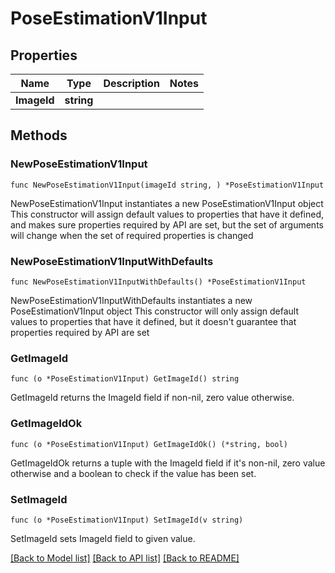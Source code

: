 # PoseEstimationV1Input

## Properties

Name | Type | Description | Notes
------------ | ------------- | ------------- | -------------
**ImageId** | **string** |  | 

## Methods

### NewPoseEstimationV1Input

`func NewPoseEstimationV1Input(imageId string, ) *PoseEstimationV1Input`

NewPoseEstimationV1Input instantiates a new PoseEstimationV1Input object
This constructor will assign default values to properties that have it defined,
and makes sure properties required by API are set, but the set of arguments
will change when the set of required properties is changed

### NewPoseEstimationV1InputWithDefaults

`func NewPoseEstimationV1InputWithDefaults() *PoseEstimationV1Input`

NewPoseEstimationV1InputWithDefaults instantiates a new PoseEstimationV1Input object
This constructor will only assign default values to properties that have it defined,
but it doesn't guarantee that properties required by API are set

### GetImageId

`func (o *PoseEstimationV1Input) GetImageId() string`

GetImageId returns the ImageId field if non-nil, zero value otherwise.

### GetImageIdOk

`func (o *PoseEstimationV1Input) GetImageIdOk() (*string, bool)`

GetImageIdOk returns a tuple with the ImageId field if it's non-nil, zero value otherwise
and a boolean to check if the value has been set.

### SetImageId

`func (o *PoseEstimationV1Input) SetImageId(v string)`

SetImageId sets ImageId field to given value.



[[Back to Model list]](../README.md#documentation-for-models) [[Back to API list]](../README.md#documentation-for-api-endpoints) [[Back to README]](../README.md)


